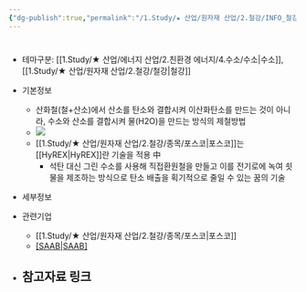 ```yaml
---
{"dg-publish":true,"permalink":"/1.Study/★ 산업/원자재 산업/2.철강/INFO_철강/수소환원제철/","created":"2024-11-20T21:02:28.870+09:00","updated":"2025-06-03T20:07:20.619+09:00"}
---
```


#

- 테마구분: [[1.Study/★ 산업/에너지 산업/2.친환경 에너지/4.수소/수소\|수소]], [[1.Study/★ 산업/원자재 산업/2.철강/철강\|철강]]


- 기본정보
	- 산화철(철+산소)에서 산소를 탄소와 결합시켜 이산화탄소를 만드는 것이 아니라, 수소와 산소를 결합시켜 물(H2O)을 만드는 방식의 제철방법
	- ![](https://i.imgur.com/tNTVODV.png)
	- [[1.Study/★ 산업/원자재 산업/2.철강/종목/포스코\|포스코]]는 [[HyREX\|HyREX]]란 기술을 적용 中 
		- 석탄 대신 그린 수소를 사용해 직접환원철을 만들고 이를 전기로에 녹여 쇳물을 제조하는 방식으로 탄소 배출을 획기적으로 줄일 수 있는 꿈의 기술




- 세부정보



- 관련기업
	- [[1.Study/★ 산업/원자재 산업/2.철강/종목/포스코\|포스코]]
	- [[SAAB\|SAAB]](스웨덴)



- 참고자료 링크
	- 

